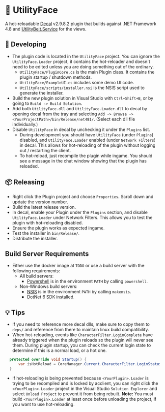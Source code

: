 ﻿# 🚀  UtilityFace

A hot-reloadable [Decal](https://decaldev.com/) v2.9.8.2 plugin that builds against .NET Framework 4.8 and [UtilityBelt.Service](https://gitlab.com/utilitybelt/utilitybelt.service) for the views.


## 🔧 Developing

  * The plugin code is located in the `UtilityFace` project. You can ignore the `UtilityFace.Loader` project, it contains the hot-reloader and doesn't need to be edited unless you are doing something out of the ordinary.
    * `UtilityFace/PluginCore.cs` is the main Plugin class. It contains the plugin startup / shutdown methods.
    * `UtilityFace/ExampleUI.cs` includes some demo UI code.
    * `UtilityFace/scripts/installer.nsi` is the NSIS script used to generate the installer.
  * Build the new plugin solution in Visual Studio with `Ctrl+Shift+B`, or by going to `Build -> Build Solution`.
  * Add both `UtilityFace.dll` and `UtilityFace.Loader.dll` to decal by opening decal from the tray and selecting `Add -> Browse -> <YourProjectPath>/bin/Release/net481/`. (Select each dll file individually.)
  * Disable `UtilityFace` in decal by unchecking it under the `Plugins` list.
    * During development you should have `UtilityFace` (under `Plugins`) disabled, and `UtilityFace.Loader` enabled (under `Network Filters`) in decal. This allows for hot-reloading of the plugin without logging out / restarting the client.
    * To hot-reload, just recompile the plugin while ingame. You should see a message in the chat window showing that the plugin has reloaded.

## 📦 Releasing

  * Right click the Plugin project and choose `Properties`. Scroll down and update the version number.
  * Build the latest release version.
  * In decal, enable your Plugin under the `Plugins` section, and disable `UtilityFace.Loader` under Network Filters. This allows you to test the plugin with hot-reloading disabled.
  * Ensure the plugin works as expected ingame.
  * Test the installer in `bin/Release/`.
  * Distribute the installer.
  
## Build Server Requirements
  * Either use the docker image at `TODO` or use a build server with the following requirements:
    * All build servers:
      * [Powershell](https://learn.microsoft.com/en-us/powershell/) is in the environment `PATH` by calling `powershell`.
    * Non-Windows build servers:
      * [NSIS](https://nsis.sourceforge.io/Main_Page) is in the environment `PATH` by calling `makensis`.
      * DotNet 6 SDK installed.
  
## 💡 Tips

  * If you need to reference more decal dlls, make sure to copy them to `deps/` and reference from there to maintain linux build compatibility.
  * When hot-reloading, events like `CharacterFilter.LoginComplete` have already triggered when the plugin reloads so the plugin will never see them. During plugin startup, you can check the current login state to determine if this is a normal load, or a hot one.
  ```csharp
    protected override void Startup() {
        var isHotReload = CoreManager.Current.CharacterFilter.LoginStatus == 3;
    }
  ```
  * If hot-reloading is being prevented because `<YourPlugin>.Loader` is trying to be recompiled and is locked by acclient, you can right click the `<YourPlugin>.Loader` project in the Visual Studio `Solution Explorer` and select `Unload Project` to prevent it from being rebuilt. **Note:** You must build `<YourPlugin>.Loader` at least once before unloading the project, if you want to use hot-reloading.
